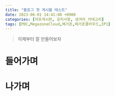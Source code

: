 ```yaml
---
title: "블로그 첫 게시물 테스트"
date: 2023-06-01 14:41:00 +0900
categories: [자유게시판, 공지사항, 생겨라_카테고리]
tags: [PDC,MegazoneCloud,메가존,메가존클라우드,IP1]
---
```


> 이제부터 잘 만들어보자

# 들어가며
# 나가며
